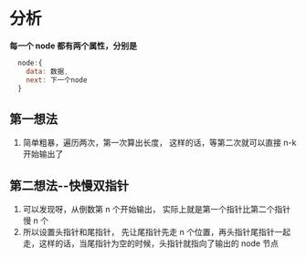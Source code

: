 # 分析

**每一个 node 都有两个属性，分别是**

```javascript
  node:{
    data: 数据,
    next: 下一个node
  }
```

## 第一想法

1. 简单粗暴，遍历两次，第一次算出长度， 这样的话，等第二次就可以直接 n-k 开始输出了

## 第二想法--快慢双指针

1. 可以发现呀，从倒数第 n 个开始输出， 实际上就是第一个指针比第二个指针慢 n 个
2. 所以设置头指针和尾指针， 先让尾指针先走 n 个位置，再头指针尾指针一起走，这样的话，当尾指针为空的时候，头指针就指向了输出的 node 节点
